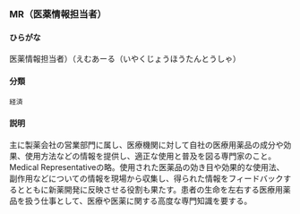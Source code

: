 <div style="display:none;">

## [あ行](securities-terms?id=あ行)
## [か行](securities-terms?id=か行)
## [さ行](securities-terms?id=さ行)
## [た行](securities-terms?id=た行)
## [な行](securities-terms?id=な行)
## [は行](securities-terms?id=は行)
## [ま行](securities-terms?id=ま行)
## [や行](securities-terms?id=や行)
## [ら行](securities-terms?id=ら行)
## [わ行](securities-terms?id=わ行)
## [英数字・記号](securities-terms?id=英数字・記号)

</div>

### MR（医薬情報担当者）

#### ひらがな

医薬情報担当者）（えむあーる（いやくじょうほうたんとうしゃ）

#### 分類

`経済`

#### 説明

主に製薬会社の営業部門に属し、医療機関に対して自社の医療用薬品の成分や効果、使用方法などの情報を提供し、適正な使用と普及を図る専門家のこと。Medical Representativeの略。使用された医薬品の効き目や効果的な使用法、副作用などについての情報を現場から収集し、得られた情報をフィードバックするとともに新薬開発に反映させる役割も果たす。患者の生命を左右する医療用薬品を扱う仕事として、医療や医薬に関する高度な専門知識を要する。

